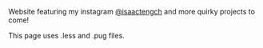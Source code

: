 Website featuring my instagram [@isaactengch](https://www.instagram.com/isaactengch/) and more quirky projects to come!

This page uses .less and .pug files. 